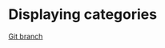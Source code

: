 # Displaying categories 


[Git branch](https://github.com/codiku/typescript-react-quiz/tree/006-radio-list)